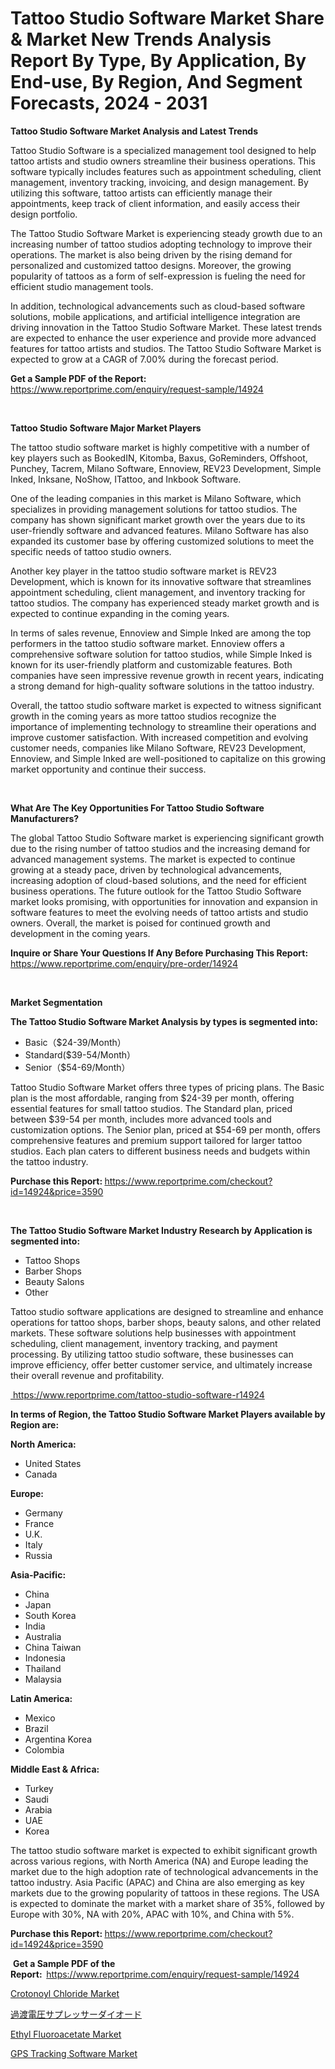 <p><h1>Tattoo Studio Software Market Share & Market New Trends Analysis Report By Type, By Application, By End-use, By Region, And Segment Forecasts, 2024 - 2031</h1></p><p><strong>Tattoo Studio Software Market Analysis and Latest Trends</strong></p>
<p><p>Tattoo Studio Software is a specialized management tool designed to help tattoo artists and studio owners streamline their business operations. This software typically includes features such as appointment scheduling, client management, inventory tracking, invoicing, and design management. By utilizing this software, tattoo artists can efficiently manage their appointments, keep track of client information, and easily access their design portfolio.</p><p>The Tattoo Studio Software Market is experiencing steady growth due to an increasing number of tattoo studios adopting technology to improve their operations. The market is also being driven by the rising demand for personalized and customized tattoo designs. Moreover, the growing popularity of tattoos as a form of self-expression is fueling the need for efficient studio management tools.</p><p>In addition, technological advancements such as cloud-based software solutions, mobile applications, and artificial intelligence integration are driving innovation in the Tattoo Studio Software Market. These latest trends are expected to enhance the user experience and provide more advanced features for tattoo artists and studios. The Tattoo Studio Software Market is expected to grow at a CAGR of 7.00% during the forecast period.</p></p>
<p><strong>Get a Sample PDF of the Report:&nbsp;</strong> <a href="https://www.reportprime.com/enquiry/request-sample/14924">https://www.reportprime.com/enquiry/request-sample/14924</a></p>
<p>&nbsp;</p>
<p><strong>Tattoo Studio Software Major Market Players</strong></p>
<p><p>The tattoo studio software market is highly competitive with a number of key players such as BookedIN, Kitomba, Baxus, GoReminders, Offshoot, Punchey, Tacrem, Milano Software, Ennoview, REV23 Development, Simple Inked, Inksane, NoShow, ITattoo, and Inkbook Software.</p><p>One of the leading companies in this market is Milano Software, which specializes in providing management solutions for tattoo studios. The company has shown significant market growth over the years due to its user-friendly software and advanced features. Milano Software has also expanded its customer base by offering customized solutions to meet the specific needs of tattoo studio owners.</p><p>Another key player in the tattoo studio software market is REV23 Development, which is known for its innovative software that streamlines appointment scheduling, client management, and inventory tracking for tattoo studios. The company has experienced steady market growth and is expected to continue expanding in the coming years.</p><p>In terms of sales revenue, Ennoview and Simple Inked are among the top performers in the tattoo studio software market. Ennoview offers a comprehensive software solution for tattoo studios, while Simple Inked is known for its user-friendly platform and customizable features. Both companies have seen impressive revenue growth in recent years, indicating a strong demand for high-quality software solutions in the tattoo industry.</p><p>Overall, the tattoo studio software market is expected to witness significant growth in the coming years as more tattoo studios recognize the importance of implementing technology to streamline their operations and improve customer satisfaction. With increased competition and evolving customer needs, companies like Milano Software, REV23 Development, Ennoview, and Simple Inked are well-positioned to capitalize on this growing market opportunity and continue their success.</p></p>
<p>&nbsp;</p>
<p><strong>What Are The Key Opportunities For Tattoo Studio Software Manufacturers?</strong></p>
<p><p>The global Tattoo Studio Software market is experiencing significant growth due to the rising number of tattoo studios and the increasing demand for advanced management systems. The market is expected to continue growing at a steady pace, driven by technological advancements, increasing adoption of cloud-based solutions, and the need for efficient business operations. The future outlook for the Tattoo Studio Software market looks promising, with opportunities for innovation and expansion in software features to meet the evolving needs of tattoo artists and studio owners. Overall, the market is poised for continued growth and development in the coming years.</p></p>
<p><strong>Inquire or Share Your Questions If Any Before Purchasing This Report:</strong> <a href="https://www.reportprime.com/enquiry/pre-order/14924">https://www.reportprime.com/enquiry/pre-order/14924</a></p>
<p>&nbsp;</p>
<p><strong>Market Segmentation</strong></p>
<p><strong>The Tattoo Studio Software Market Analysis by types is segmented into:</strong></p>
<p><ul><li>Basic（$24-39/Month）</li><li>Standard($39-54/Month）</li><li>Senior（$54-69/Month）</li></ul></p>
<p><p>Tattoo Studio Software Market offers three types of pricing plans. The Basic plan is the most affordable, ranging from $24-39 per month, offering essential features for small tattoo studios. The Standard plan, priced between $39-54 per month, includes more advanced tools and customization options. The Senior plan, priced at $54-69 per month, offers comprehensive features and premium support tailored for larger tattoo studios. Each plan caters to different business needs and budgets within the tattoo industry.</p></p>
<p><strong>Purchase this Report:&nbsp;</strong><a href="https://www.reportprime.com/checkout?id=14924&price=3590">https://www.reportprime.com/checkout?id=14924&price=3590</a></p>
<p>&nbsp;</p>
<p><strong>The Tattoo Studio Software Market Industry Research by Application is segmented into:</strong></p>
<p><ul><li>Tattoo Shops</li><li>Barber Shops</li><li>Beauty Salons</li><li>Other</li></ul></p>
<p><p>Tattoo studio software applications are designed to streamline and enhance operations for tattoo shops, barber shops, beauty salons, and other related markets. These software solutions help businesses with appointment scheduling, client management, inventory tracking, and payment processing. By utilizing tattoo studio software, these businesses can improve efficiency, offer better customer service, and ultimately increase their overall revenue and profitability.</p></p>
<p><a href="https://www.reportprime.com/tattoo-studio-software-r14924">&nbsp;https://www.reportprime.com/tattoo-studio-software-r14924</a></p>
<p><strong>In terms of Region, the Tattoo Studio Software Market Players available by Region are:</strong></p>
<p>
    <p> <strong> North America: </strong>
        <ul>
            <li>United States</li>
            <li>Canada</li>
        </ul>
        </p> 
    <p> <strong> Europe: </strong>
        <ul>
            <li>Germany</li>
            <li>France</li>
            <li>U.K.</li>
            <li>Italy</li>
            <li>Russia</li>
        </ul>
        </p> 
    <p> <strong> Asia-Pacific: </strong>
        <ul>
            <li>China</li>
            <li>Japan</li>
            <li>South Korea</li>
            <li>India</li>
            <li>Australia</li>
            <li>China Taiwan</li>
            <li>Indonesia</li>
            <li>Thailand</li>
            <li>Malaysia</li>
        </ul>
        </p> 
    <p> <strong> Latin America: </strong>
        <ul>
            <li>Mexico</li>
            <li>Brazil</li>
            <li>Argentina Korea</li>
            <li>Colombia</li>
        </ul>
        </p> 
    <p> <strong> Middle East & Africa: </strong>
        <ul>
            <li>Turkey</li>
            <li>Saudi</li>
            <li>Arabia</li>
            <li>UAE</li>
            <li>Korea</li>
        </ul>
    </p>
    </p>
<p><p>The tattoo studio software market is expected to exhibit significant growth across various regions, with North America (NA) and Europe leading the market due to the high adoption rate of technological advancements in the tattoo industry. Asia Pacific (APAC) and China are also emerging as key markets due to the growing popularity of tattoos in these regions. The USA is expected to dominate the market with a market share of 35%, followed by Europe with 30%, NA with 20%, APAC with 10%, and China with 5%.</p></p>
<p><strong>Purchase this Report: </strong><a href="https://www.reportprime.com/checkout?id=14924&price=3590">https://www.reportprime.com/checkout?id=14924&price=3590</a></p>
<p>&nbsp;<strong>Get a Sample PDF of the Report:&nbsp;&nbsp;</strong><a href="https://www.reportprime.com/enquiry/request-sample/14924">https://www.reportprime.com/enquiry/request-sample/14924</a></p>
<p><strong></strong></p>
<p><p><a href="https://www.linkedin.com/pulse/crotonoyl-chloride-market-centers-aspects-growth-share-ytjfe?trackingId=dNAAubWV3Bp2ZDElyyITaQ%3D%3D">Crotonoyl Chloride Market</a></p><p><a href="https://github.com/sghwr779811674/Market-Research-Report-List-1/blob/main/825334536892.md">過渡電圧サプレッサーダイオード</a></p><p><a href="https://www.linkedin.com/pulse/ethyl-fluoroacetate-market-size-growth-segmentation-regional-11bde?trackingId=Reh%2Bwuiw2HbseI2AwhkNOA%3D%3D">Ethyl Fluoroacetate Market</a></p><p><a href="https://github.com/moyahfrancoestellec51j635wcx/Market-Research-Report-List-2/blob/main/gps-tracking-software-market.md">GPS Tracking Software Market</a></p></p>